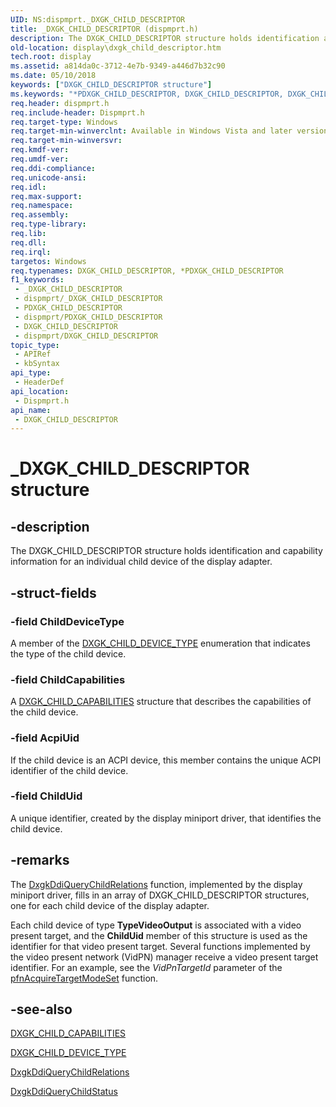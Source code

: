 ```yaml
---
UID: NS:dispmprt._DXGK_CHILD_DESCRIPTOR
title: _DXGK_CHILD_DESCRIPTOR (dispmprt.h)
description: The DXGK_CHILD_DESCRIPTOR structure holds identification and capability information for an individual child device of the display adapter.
old-location: display\dxgk_child_descriptor.htm
tech.root: display
ms.assetid: a814da0c-3712-4e7b-9349-a446d7b32c90
ms.date: 05/10/2018
keywords: ["DXGK_CHILD_DESCRIPTOR structure"]
ms.keywords: "*PDXGK_CHILD_DESCRIPTOR, DXGK_CHILD_DESCRIPTOR, DXGK_CHILD_DESCRIPTOR structure [Display Devices], DmStructs_711f63dc-7ad9-49d8-b83b-5e375764a762.xml, PDXGK_CHILD_DESCRIPTOR, PDXGK_CHILD_DESCRIPTOR structure pointer [Display Devices], _DXGK_CHILD_DESCRIPTOR, display.dxgk_child_descriptor, dispmprt/DXGK_CHILD_DESCRIPTOR, dispmprt/PDXGK_CHILD_DESCRIPTOR"
req.header: dispmprt.h
req.include-header: Dispmprt.h
req.target-type: Windows
req.target-min-winverclnt: Available in Windows Vista and later versions of the Windows operating systems.
req.target-min-winversvr: 
req.kmdf-ver: 
req.umdf-ver: 
req.ddi-compliance: 
req.unicode-ansi: 
req.idl: 
req.max-support: 
req.namespace: 
req.assembly: 
req.type-library: 
req.lib: 
req.dll: 
req.irql: 
targetos: Windows
req.typenames: DXGK_CHILD_DESCRIPTOR, *PDXGK_CHILD_DESCRIPTOR
f1_keywords:
 - _DXGK_CHILD_DESCRIPTOR
 - dispmprt/_DXGK_CHILD_DESCRIPTOR
 - PDXGK_CHILD_DESCRIPTOR
 - dispmprt/PDXGK_CHILD_DESCRIPTOR
 - DXGK_CHILD_DESCRIPTOR
 - dispmprt/DXGK_CHILD_DESCRIPTOR
topic_type:
 - APIRef
 - kbSyntax
api_type:
 - HeaderDef
api_location:
 - Dispmprt.h
api_name:
 - DXGK_CHILD_DESCRIPTOR
---
```


# _DXGK_CHILD_DESCRIPTOR structure


## -description

The DXGK_CHILD_DESCRIPTOR structure holds identification and capability information for an individual child device of the display adapter.

## -struct-fields

### -field ChildDeviceType

A member of the <a href="/windows-hardware/drivers/ddi/dispmprt/ne-dispmprt-_dxgk_child_device_type">DXGK_CHILD_DEVICE_TYPE</a> enumeration that indicates the type of the child device.

### -field ChildCapabilities

A <a href="/windows-hardware/drivers/ddi/dispmprt/ns-dispmprt-_dxgk_child_capabilities">DXGK_CHILD_CAPABILITIES</a> structure that describes the capabilities of the child device.

### -field AcpiUid

If the child device is an ACPI device, this member contains the unique ACPI identifier of the child device.

### -field ChildUid

A unique identifier, created by the display miniport driver, that identifies the child device.

## -remarks

The <a href="/windows-hardware/drivers/ddi/dispmprt/nc-dispmprt-dxgkddi_query_child_relations">DxgkDdiQueryChildRelations</a> function, implemented by the display miniport driver, fills in an array of DXGK_CHILD_DESCRIPTOR structures, one for each child device of the display adapter.

Each child device of type <b>TypeVideoOutput</b> is associated with a video present target, and the <b>ChildUid</b> member of this structure is used as the identifier for that video present target. Several functions implemented by the video present network (VidPN) manager receive a video present target identifier. For an example, see the <i>VidPnTargetId</i> parameter of the <a href="/windows-hardware/drivers/ddi/d3dkmddi/nc-d3dkmddi-dxgkddi_vidpn_acquiretargetmodeset">pfnAcquireTargetModeSet</a> function.

## -see-also

<a href="/windows-hardware/drivers/ddi/dispmprt/ns-dispmprt-_dxgk_child_capabilities">DXGK_CHILD_CAPABILITIES</a>



<a href="/windows-hardware/drivers/ddi/dispmprt/ne-dispmprt-_dxgk_child_device_type">DXGK_CHILD_DEVICE_TYPE</a>



<a href="/windows-hardware/drivers/ddi/dispmprt/nc-dispmprt-dxgkddi_query_child_relations">DxgkDdiQueryChildRelations</a>



<a href="/windows-hardware/drivers/ddi/dispmprt/nc-dispmprt-dxgkddi_query_child_status">DxgkDdiQueryChildStatus</a>